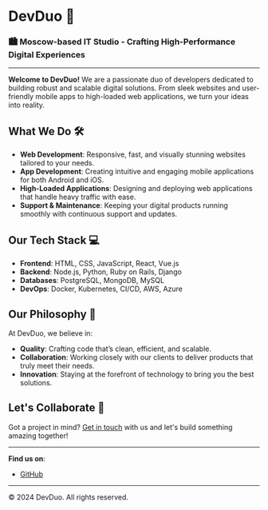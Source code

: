 # DevDuo 🚀

### 🏙️ Moscow-based IT Studio - Crafting High-Performance Digital Experiences

---

**Welcome to DevDuo!** We are a passionate duo of developers dedicated to building robust and scalable digital solutions. From sleek websites and user-friendly mobile apps to high-loaded web applications, we turn your ideas into reality.

## What We Do 🛠️

- **Web Development**: Responsive, fast, and visually stunning websites tailored to your needs.
- **App Development**: Creating intuitive and engaging mobile applications for both Android and iOS.
- **High-Loaded Applications**: Designing and deploying web applications that handle heavy traffic with ease.
- **Support & Maintenance**: Keeping your digital products running smoothly with continuous support and updates.

## Our Tech Stack 💻

- **Frontend**: HTML, CSS, JavaScript, React, Vue.js
- **Backend**: Node.js, Python, Ruby on Rails, Django
- **Databases**: PostgreSQL, MongoDB, MySQL
- **DevOps**: Docker, Kubernetes, CI/CD, AWS, Azure

## Our Philosophy 🌟

At DevDuo, we believe in:
- **Quality**: Crafting code that’s clean, efficient, and scalable.
- **Collaboration**: Working closely with our clients to deliver products that truly meet their needs.
- **Innovation**: Staying at the forefront of technology to bring you the best solutions.

## Let's Collaborate 🤝

Got a project in mind? [Get in touch](mailto:gaargirov@edu.hse.ru) with us and let's build something amazing together!

---

**Find us on**:
- [GitHub](https://github.com/DevDuo)

---

© 2024 DevDuo. All rights reserved.
